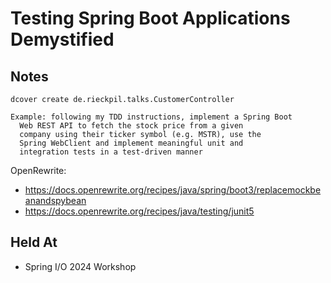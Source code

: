 # Testing Spring Boot Applications Demystified

## Notes

```
dcover create de.rieckpil.talks.CustomerController
```

```
Example: following my TDD instructions, implement a Spring Boot
  Web REST API to fetch the stock price from a given
  company using their ticker symbol (e.g. MSTR), use the
  Spring WebClient and implement meaningful unit and
  integration tests in a test-driven manner
```

OpenRewrite:

- https://docs.openrewrite.org/recipes/java/spring/boot3/replacemockbeanandspybean
- https://docs.openrewrite.org/recipes/java/testing/junit5

## Held At
- Spring I/O 2024 Workshop
